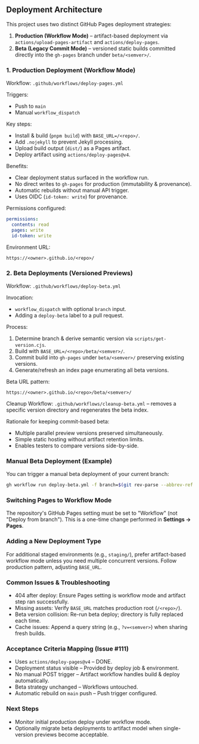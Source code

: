 ## Deployment Architecture

This project uses two distinct GitHub Pages deployment strategies:

1. **Production (Workflow Mode)** – artifact-based deployment via `actions/upload-pages-artifact` and `actions/deploy-pages`.
2. **Beta (Legacy Commit Mode)** – versioned static builds committed directly into the `gh-pages` branch under `beta/<semver>/`.

### 1. Production Deployment (Workflow Mode)

Workflow: `.github/workflows/deploy-pages.yml`

Triggers:
- Push to `main`
- Manual `workflow_dispatch`

Key steps:
- Install & build (`pnpm build`) with `BASE_URL=/<repo>/`.
- Add `.nojekyll` to prevent Jekyll processing.
- Upload build output (`dist/`) as a Pages artifact.
- Deploy artifact using `actions/deploy-pages@v4`.

Benefits:
- Clear deployment status surfaced in the workflow run.
- No direct writes to `gh-pages` for production (immutability & provenance).
- Automatic rebuilds without manual API trigger.
- Uses OIDC (`id-token: write`) for provenance.

Permissions configured:
```yaml
permissions:
  contents: read
  pages: write
  id-token: write
```

Environment URL:
```
https://<owner>.github.io/<repo>/
```

### 2. Beta Deployments (Versioned Previews)

Workflow: `.github/workflows/deploy-beta.yml`

Invocation:
- `workflow_dispatch` with optional `branch` input.
- Adding a `deploy-beta` label to a pull request.

Process:
1. Determine branch & derive semantic version via `scripts/get-version.cjs`.
2. Build with `BASE_URL=/<repo>/beta/<semver>/`.
3. Commit build into `gh-pages` under `beta/<semver>/` preserving existing versions.
4. Generate/refresh an index page enumerating all beta versions.

Beta URL pattern:
```
https://<owner>.github.io/<repo>/beta/<semver>/
```

Cleanup Workflow: `.github/workflows/cleanup-beta.yml` – removes a specific version directory and regenerates the beta index.

Rationale for keeping commit-based beta:
- Multiple parallel preview versions preserved simultaneously.
- Simple static hosting without artifact retention limits.
- Enables testers to compare versions side-by-side.

### Manual Beta Deployment (Example)
You can trigger a manual beta deployment of your current branch:
```bash
gh workflow run deploy-beta.yml -f branch=$(git rev-parse --abbrev-ref HEAD)
```

### Switching Pages to Workflow Mode
The repository's GitHub Pages setting must be set to "Workflow" (not "Deploy from branch"). This is a one-time change performed in **Settings → Pages**.

### Adding a New Deployment Type
For additional staged environments (e.g., `staging/`), prefer artifact-based workflow mode unless you need multiple concurrent versions. Follow production pattern, adjusting `BASE_URL`.

### Common Issues & Troubleshooting
- 404 after deploy: Ensure Pages setting is workflow mode and artifact step ran successfully.
- Missing assets: Verify `BASE_URL` matches production root (`/<repo>/`).
- Beta version collision: Re-run beta deploy; directory is fully replaced each time.
- Cache issues: Append a query string (e.g., `?v=<semver>`) when sharing fresh builds.

### Acceptance Criteria Mapping (Issue #111)
- Uses `actions/deploy-pages@v4` – DONE.
- Deployment status visible – Provided by deploy job & environment.
- No manual POST trigger – Artifact workflow handles build & deploy automatically.
- Beta strategy unchanged – Workflows untouched.
- Automatic rebuild on `main` push – Push trigger configured.

### Next Steps
- Monitor initial production deploy under workflow mode.
- Optionally migrate beta deployments to artifact model when single-version previews become acceptable.
